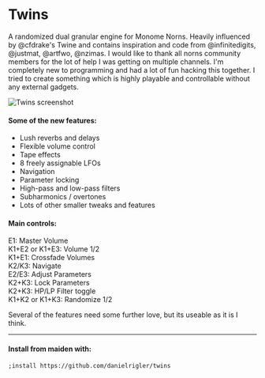 # Twins
A randomized dual granular engine for Monome Norns. Heavily influenced by @cfdrake's Twine and contains inspiration and code from @infinitedigits, @justmat, @artfwo, @nzimas. I would like to thank all norns community members for the lot of help I was getting on multiple channels. I'm completely new to programming and had a lot of fun hacking this together. I tried to create something which is highly playable and controllable without any external gadgets.

![Twins screenshot](https://i.postimg.cc/7PRW4FNm/d.png)

#### Some of the new features:
* Lush reverbs and delays
* Flexible volume control
* Tape effects
* 8 freely assignable LFOs
* Navigation
* Parameter locking
* High-pass and low-pass filters
* Subharmonics / overtones
* Lots of other smaller tweaks and features

#### Main controls:  
E1: Master Volume  
K1+E2 or K1+E3: Volume 1/2  
K1+E1: Crossfade Volumes  
K2/K3: Navigate  
E2/E3: Adjust Parameters  
K2+K3: Lock Parameters  
K2+K3: HP/LP Filter toggle  
K1+K2 or K1+K3: Randomize 1/2

Several of the features need some further love, but its useable as it is I think. 

---
#### Install from maiden with:
```
;install https://github.com/danielrigler/twins
```

